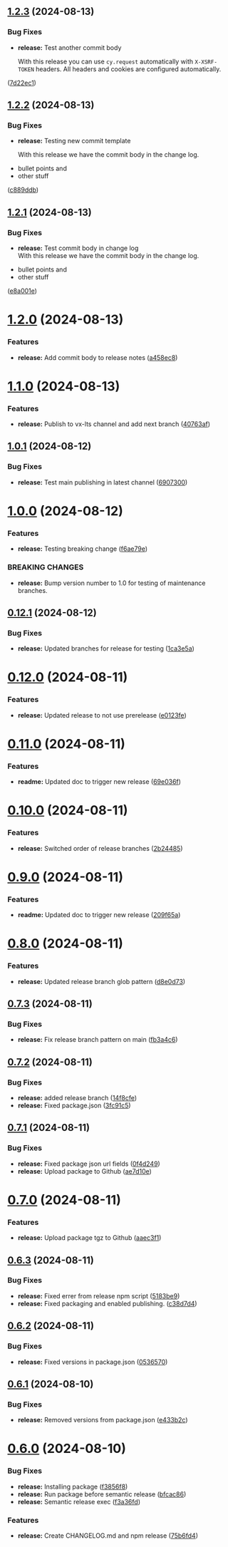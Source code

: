 ## [1.2.3](https://github.com/thomaswinkler/cumulocity-cypress/compare/v1.2.2...v1.2.3) (2024-08-13)


### Bug Fixes


* **release:** Test another commit body  

  With this release you can use `cy.request` automatically with `X-XSRF-TOKEN` headers. All headers and cookies are configured automatically.

  
 ([7d22ec1](https://github.com/thomaswinkler/cumulocity-cypress/commit/7d22ec1a4c58202135acb4989c78c963db45ff48))

## [1.2.2](https://github.com/thomaswinkler/cumulocity-cypress/compare/v1.2.1...v1.2.2) (2024-08-13)


### Bug Fixes


* **release:** Testing new commit template  

  With this release we have the commit body in the change log.
- bullet points and
- other stuff

  
 ([c889ddb](https://github.com/thomaswinkler/cumulocity-cypress/commit/c889ddb27bda57a47356862db7c28d488c5feb03))

## [1.2.1](https://github.com/thomaswinkler/cumulocity-cypress/compare/v1.2.0...v1.2.1) (2024-08-13)


### Bug Fixes


* **release:** Test commit body in change log  
  With this release we have the commit body in the change log.
- bullet points and
- other stuff

 ([e8a001e](https://github.com/thomaswinkler/cumulocity-cypress/commit/e8a001eb55792fa37bb76c07b1ac0e21adbae0d8))

# [1.2.0](https://github.com/thomaswinkler/cumulocity-cypress/compare/v1.1.0...v1.2.0) (2024-08-13)


### Features


* **release:** Add commit body to release notes ([a458ec8](https://github.com/thomaswinkler/cumulocity-cypress/commit/a458ec84942427348e60091cc4c8d3ccbde922e2))

# [1.1.0](https://github.com/thomaswinkler/cumulocity-cypress/compare/v1.0.1...v1.1.0) (2024-08-13)


### Features

* **release:** Publish to vx-lts channel and add next branch ([40763af](https://github.com/thomaswinkler/cumulocity-cypress/commit/40763afcebbb49255dceb5ae5806447f5f35cfa9))

## [1.0.1](https://github.com/thomaswinkler/cumulocity-cypress/compare/v1.0.0...v1.0.1) (2024-08-12)


### Bug Fixes

* **release:** Test main publishing in latest channel ([6907300](https://github.com/thomaswinkler/cumulocity-cypress/commit/69073007cfc20d2da23d6f838bb3471a676d61aa))

# [1.0.0](https://github.com/thomaswinkler/cumulocity-cypress/compare/v0.12.1...v1.0.0) (2024-08-12)


### Features

* **release:** Testing breaking change ([f6ae79e](https://github.com/thomaswinkler/cumulocity-cypress/commit/f6ae79ee27970ef1ee6bd354af8edc7364c78db2))


### BREAKING CHANGES

* **release:** Bump version number to 1.0 for testing of maintenance branches.

## [0.12.1](https://github.com/thomaswinkler/cumulocity-cypress/compare/v0.12.0...v0.12.1) (2024-08-12)


### Bug Fixes

* **release:** Updated branches for release for testing ([1ca3e5a](https://github.com/thomaswinkler/cumulocity-cypress/commit/1ca3e5a021053421f85dd811db77de1597120df6))

# [0.12.0](https://github.com/thomaswinkler/cumulocity-cypress/compare/v0.11.0...v0.12.0) (2024-08-11)


### Features

* **release:** Updated release to not use prerelease ([e0123fe](https://github.com/thomaswinkler/cumulocity-cypress/commit/e0123fe35f7f7f9948aa7ce80e59db7281d8f341))

# [0.11.0](https://github.com/thomaswinkler/cumulocity-cypress/compare/v0.10.0...v0.11.0) (2024-08-11)


### Features

* **readme:** Updated doc to trigger new release ([69e036f](https://github.com/thomaswinkler/cumulocity-cypress/commit/69e036fcf22d53020fb83d2902463a7f87ac52ca))

# [0.10.0](https://github.com/thomaswinkler/cumulocity-cypress/compare/v0.9.0...v0.10.0) (2024-08-11)


### Features

* **release:** Switched order of release branches ([2b24485](https://github.com/thomaswinkler/cumulocity-cypress/commit/2b2448541643d475dec5663f183ba1cf2f5c0557))

# [0.9.0](https://github.com/thomaswinkler/cumulocity-cypress/compare/v0.8.0...v0.9.0) (2024-08-11)


### Features

* **readme:** Updated doc to trigger new release ([209f65a](https://github.com/thomaswinkler/cumulocity-cypress/commit/209f65aeca2a125837b473085f9663ce6a625ada))

# [0.8.0](https://github.com/thomaswinkler/cumulocity-cypress/compare/v0.7.3...v0.8.0) (2024-08-11)


### Features

* **release:** Updated release branch glob pattern ([d8e0d73](https://github.com/thomaswinkler/cumulocity-cypress/commit/d8e0d737d3b76b4d9f930ece4702cfdc906a2161))

## [0.7.3](https://github.com/thomaswinkler/cumulocity-cypress/compare/v0.7.2...v0.7.3) (2024-08-11)


### Bug Fixes

* **release:** Fix release branch pattern on main ([fb3a4c6](https://github.com/thomaswinkler/cumulocity-cypress/commit/fb3a4c66c1c87bc4f9941ef5e31257293cbedbcd))

## [0.7.2](https://github.com/thomaswinkler/cumulocity-cypress/compare/v0.7.1...v0.7.2) (2024-08-11)


### Bug Fixes

* **release:** added release branch ([14f8cfe](https://github.com/thomaswinkler/cumulocity-cypress/commit/14f8cfeb0d7c70941da0ec6976fbcbc10ca10063))
* **release:** Fixed package.json ([3fc91c5](https://github.com/thomaswinkler/cumulocity-cypress/commit/3fc91c5a7afa5109e120e823979f0c464dd01a90))

## [0.7.1](https://github.com/thomaswinkler/cumulocity-cypress/compare/v0.7.0...v0.7.1) (2024-08-11)


### Bug Fixes

* **release:** Fixed package json url fields ([0f4d249](https://github.com/thomaswinkler/cumulocity-cypress/commit/0f4d249a443149e6015fb55a10e1eb94c01eb012))
* **release:** Upload package to Github ([ae7d10e](https://github.com/thomaswinkler/cumulocity-cypress/commit/ae7d10ebc06eee991fe775c7150e068e85eccc24))

# [0.7.0](https://github.com/thomaswinkler/cumulocity-cypress/compare/v0.6.3...v0.7.0) (2024-08-11)


### Features

* **release:** Upload package tgz to Github ([aaec3f1](https://github.com/thomaswinkler/cumulocity-cypress/commit/aaec3f156897d569ba1046b65d5f607f9e5e4c4b))

## [0.6.3](https://github.com/thomaswinkler/cumulocity-cypress/compare/v0.6.2...v0.6.3) (2024-08-11)


### Bug Fixes

* **release:** Fixed errer from release npm script ([5183be9](https://github.com/thomaswinkler/cumulocity-cypress/commit/5183be9f8a6f7a0a4227829571245f519960fe4a))
* **release:** Fixed packaging and enabled publishing. ([c38d7d4](https://github.com/thomaswinkler/cumulocity-cypress/commit/c38d7d4747b3128b48079f921ca710dc54a12dc2))

## [0.6.2](https://github.com/thomaswinkler/cumulocity-cypress/compare/v0.6.1...v0.6.2) (2024-08-11)


### Bug Fixes

* **release:** Fixed versions in package.json ([0536570](https://github.com/thomaswinkler/cumulocity-cypress/commit/0536570406e9e60294033349adfe37c7b9870288))

## [0.6.1](https://github.com/thomaswinkler/cumulocity-cypress/compare/v0.6.0...v0.6.1) (2024-08-10)


### Bug Fixes

* **release:** Removed versions from package.json ([e433b2c](https://github.com/thomaswinkler/cumulocity-cypress/commit/e433b2c9e11b3c9afe59d8fa190ffe1e13f94979))

# [0.6.0](https://github.com/thomaswinkler/cumulocity-cypress/compare/v0.5.4...v0.6.0) (2024-08-10)


### Bug Fixes

* **release:** Installing package ([f3856f8](https://github.com/thomaswinkler/cumulocity-cypress/commit/f3856f8c894f324ba1ea060bf4695de3bf99d5e8))
* **release:** Run package before semantic release ([bfcac86](https://github.com/thomaswinkler/cumulocity-cypress/commit/bfcac869f6720a8c083cd2fec6ca865ff0cff427))
* **release:** Semantic release exec ([f3a36fd](https://github.com/thomaswinkler/cumulocity-cypress/commit/f3a36fd2f12fc400fe34d83e64587ce1cffa363c))


### Features

* **release:** Create CHANGELOG.md and npm release ([75b6fd4](https://github.com/thomaswinkler/cumulocity-cypress/commit/75b6fd425a829662187332fdfb92128a329d7888))
